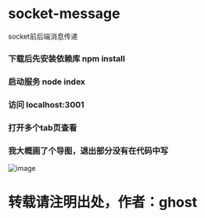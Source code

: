 # socket-message
socket前后端消息传递

### 下载后先安装依赖库 npm install
### 启动服务 node index
### 访问 localhost:3001
### 打开多个tab页查看
### 我大概画了个导图，退出部分没有在代码中写
![image](https://github.com/ghost60/socket-message/blob/master/tu.jpg)
# 转载请注明出处，作者：ghost

